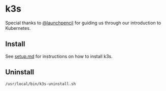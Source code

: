 # k3s
Special thanks to [@launchpencil](https://github.com/launchpencil) for guiding us through our introduction to Kubernetes.

## Install
See [setup.md](/setup/setup.md) for instructions on how to install k3s.

## Uninstall
```bash
/usr/local/bin/k3s-uninstall.sh
```
